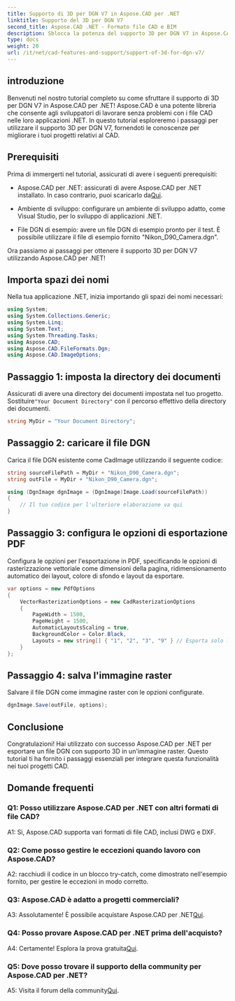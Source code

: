 ```yaml
---
title: Supporto di 3D per DGN V7 in Aspose.CAD per .NET
linktitle: Supporto del 3D per DGN V7
second_title: Aspose.CAD .NET - Formato file CAD e BIM
description: Sblocca la potenza del supporto 3D per DGN V7 in Aspose.CAD per .NET. Segui il nostro tutorial passo dopo passo.
type: docs
weight: 20
url: /it/net/cad-features-and-support/support-of-3d-for-dgn-v7/
---
```

## introduzione

Benvenuti nel nostro tutorial completo su come sfruttare il supporto di 3D per DGN V7 in Aspose.CAD per .NET! Aspose.CAD è una potente libreria che consente agli sviluppatori di lavorare senza problemi con i file CAD nelle loro applicazioni .NET. In questo tutorial esploreremo i passaggi per utilizzare il supporto 3D per DGN V7, fornendoti le conoscenze per migliorare i tuoi progetti relativi al CAD.

## Prerequisiti

Prima di immergerti nel tutorial, assicurati di avere i seguenti prerequisiti:

-  Aspose.CAD per .NET: assicurati di avere Aspose.CAD per .NET installato. In caso contrario, puoi scaricarlo da[Qui](https://releases.aspose.com/cad/net/).

- Ambiente di sviluppo: configurare un ambiente di sviluppo adatto, come Visual Studio, per lo sviluppo di applicazioni .NET.

- File DGN di esempio: avere un file DGN di esempio pronto per il test. È possibile utilizzare il file di esempio fornito "Nikon_D90_Camera.dgn".

Ora passiamo ai passaggi per ottenere il supporto 3D per DGN V7 utilizzando Aspose.CAD per .NET!

## Importa spazi dei nomi

Nella tua applicazione .NET, inizia importando gli spazi dei nomi necessari:

```csharp
using System;
using System.Collections.Generic;
using System.Linq;
using System.Text;
using System.Threading.Tasks;
using Aspose.CAD;
using Aspose.CAD.FileFormats.Dgn;
using Aspose.CAD.ImageOptions;
```

## Passaggio 1: imposta la directory dei documenti

 Assicurati di avere una directory dei documenti impostata nel tuo progetto. Sostituire`"Your Document Directory"` con il percorso effettivo della directory dei documenti.

```csharp
string MyDir = "Your Document Directory";
```

## Passaggio 2: caricare il file DGN

Carica il file DGN esistente come CadImage utilizzando il seguente codice:

```csharp
string sourceFilePath = MyDir + "Nikon_D90_Camera.dgn";
string outFile = MyDir + "Nikon_D90_Camera.dgn";

using (DgnImage dgnImage = (DgnImage)Image.Load(sourceFilePath))
{
    // Il tuo codice per l'ulteriore elaborazione va qui
}
```

## Passaggio 3: configura le opzioni di esportazione PDF

Configura le opzioni per l'esportazione in PDF, specificando le opzioni di rasterizzazione vettoriale come dimensioni della pagina, ridimensionamento automatico dei layout, colore di sfondo e layout da esportare.

```csharp
var options = new PdfOptions
{
    VectorRasterizationOptions = new CadRasterizationOptions
    {
        PageWidth = 1500,
        PageHeight = 1500,
        AutomaticLayoutsScaling = true,
        BackgroundColor = Color.Black,
        Layouts = new string[] { "1", "2", "3", "9" } // Esporta solo le visualizzazioni specificate
    }
};
```

## Passaggio 4: salva l'immagine raster

Salvare il file DGN come immagine raster con le opzioni configurate.

```csharp
dgnImage.Save(outFile, options);
```

## Conclusione

Congratulazioni! Hai utilizzato con successo Aspose.CAD per .NET per esportare un file DGN con supporto 3D in un'immagine raster. Questo tutorial ti ha fornito i passaggi essenziali per integrare questa funzionalità nei tuoi progetti CAD.

## Domande frequenti

### Q1: Posso utilizzare Aspose.CAD per .NET con altri formati di file CAD?

A1: Sì, Aspose.CAD supporta vari formati di file CAD, inclusi DWG e DXF.

### Q2: Come posso gestire le eccezioni quando lavoro con Aspose.CAD?

A2: racchiudi il codice in un blocco try-catch, come dimostrato nell'esempio fornito, per gestire le eccezioni in modo corretto.

### Q3: Aspose.CAD è adatto a progetti commerciali?

 A3: Assolutamente! È possibile acquistare Aspose.CAD per .NET[Qui](https://purchase.aspose.com/buy).

### Q4: Posso provare Aspose.CAD per .NET prima dell'acquisto?

A4: Certamente! Esplora la prova gratuita[Qui](https://releases.aspose.com/).

### Q5: Dove posso trovare il supporto della community per Aspose.CAD per .NET?

 A5: Visita il forum della community[Qui](https://forum.aspose.com/c/cad/19).